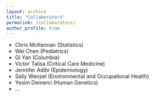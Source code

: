 ```yaml
---
layout: archive
title: "Collaborators"
permalink: /collaborators/
author_profile: true
---
```


* Chris McKennan (Statistics)
* Wei Chen (Pediatrics)
* Qi Yan (Columbia)
* Victor Talisa (Critical Care Medicine)
* Jennifer Adibi (Epidemiology)
* Sally Wenzel (Environmental and Occupational Health)
* Yesim Demerci (Human Genetics)
* ...
